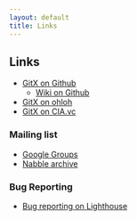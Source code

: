 ```yaml
---
layout: default
title: Links
---
```

<h2>
	Links
</h2>

<ul>
	<li><a href="http://github.com/pieter/gitx" title="GitX on Github">GitX on Github</a></li>
	<li style="list-style:none"><ul>
		<li><a href="http://github.com/pieter/gitx/wikis" title="GitX Wiki">Wiki on Github</a></li>
	</ul></li>
	<li><a href="http://www.ohloh.net/projects/gitx" title="GitX on ohloh">GitX on ohloh</a></li>
	<li><a href="http://cia.vc/stats/project/gitx" title="GitX on CIA.vc">GitX on CIA.vc</a></li>
</ul>

<h3>Mailing list</h3>

* [Google Groups](http://groups.google.com/group/gitx)
* [Nabble archive](http://n2.nabble.com/GitX-f3079826.html)

<h3>Bug Reporting</h3>
<ul>
	<li><a href="http://gitx.lighthouseapp.com/projects/17830-gitx" title="Bug reporting on Lighthouse">Bug reporting on Lighthouse</a></li>
</ul>
